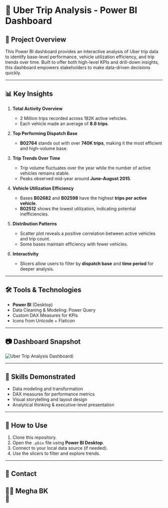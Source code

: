 # 🚖 Uber Trip Analysis - Power BI Dashboard

## 📌 Project Overview

This Power BI dashboard provides an interactive analysis of Uber trip data to identify base-level performance, vehicle utilization efficiency, and trip trends over time. Built to offer both high-level KPIs and drill-down insights, this dashboard empowers stakeholders to make data-driven decisions quickly.

---

## 📊 Key Insights

1. **Total Activity Overview**
   - 2 Million trips recorded across 182K active vehicles.
   - Each vehicle made an average of **8.6 trips**.

2. **Top Performing Dispatch Base**
   - **B02764** stands out with over **740K trips**, making it the most efficient and high-volume base.

3. **Trip Trends Over Time**
   - Trip volume fluctuates over the year while the number of active vehicles remains stable.
   - Peaks observed mid-year around **June–August 2015**.

4. **Vehicle Utilization Efficiency**
   - Bases **B02682** and **B02598** have the highest **trips per active vehicle**.
   - **B02512** shows the lowest utilization, indicating potential inefficiencies.

5. **Distribution Patterns**
   - Scatter plot reveals a positive correlation between active vehicles and trip count.
   - Some bases maintain efficiency with fewer vehicles.

6. **Interactivity**
   - Slicers allow users to filter by **dispatch base** and **time period** for deeper analysis.

---

## 🛠️ Tools & Technologies

- **Power BI** (Desktop)
- Data Cleaning & Modeling: Power Query
- Custom DAX Measures for KPIs
- Icons from Unicode + Flaticon

---

## 📷 Dashboard Snapshot

![Uber Trip Analysis Dashboard](https://www.google.com/url?sa=i&url=https%3A%2F%2Fwww.reddit.com%2Fr%2Findia%2Fcomments%2F1grbftl%2Fuber_india_introduces_instant_payments_to_tackle%2F&psig=AOvVaw28odFIuK8ilHsrt3DnerSe&ust=1751081703595000&source=images&cd=vfe&opi=89978449&ved=0CBQQjRxqFwoTCPi9-e3VkI4DFQAAAAAdAAAAABAK))

---

## 🧠 Skills Demonstrated

- Data modeling and transformation
- DAX measures for performance metrics
- Visual storytelling and layout design
- Analytical thinking & executive-level presentation

---

## 📂 How to Use

1. Clone this repository.
2. Open the `.pbix` file using **Power BI Desktop**.
3. Connect to your local data source (if needed).
4. Use the slicers to filter and explore trends.

---

## 📣 Contact

👩‍💻 Megha BK  
🔗  
---

